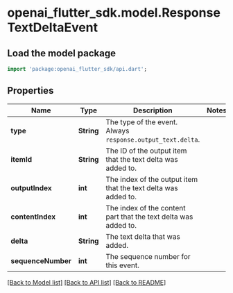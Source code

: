 # openai_flutter_sdk.model.ResponseTextDeltaEvent

## Load the model package
```dart
import 'package:openai_flutter_sdk/api.dart';
```

## Properties
Name | Type | Description | Notes
------------ | ------------- | ------------- | -------------
**type** | **String** | The type of the event. Always `response.output_text.delta`.  | 
**itemId** | **String** | The ID of the output item that the text delta was added to.  | 
**outputIndex** | **int** | The index of the output item that the text delta was added to.  | 
**contentIndex** | **int** | The index of the content part that the text delta was added to.  | 
**delta** | **String** | The text delta that was added.  | 
**sequenceNumber** | **int** | The sequence number for this event. | 

[[Back to Model list]](../README.md#documentation-for-models) [[Back to API list]](../README.md#documentation-for-api-endpoints) [[Back to README]](../README.md)


